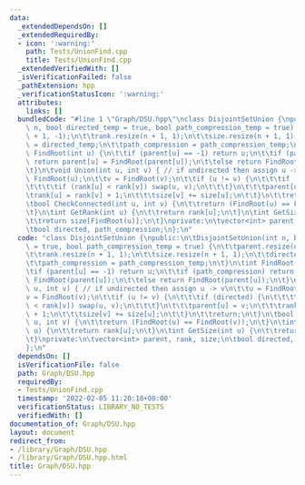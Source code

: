 ```yaml
---
data:
  _extendedDependsOn: []
  _extendedRequiredBy:
  - icon: ':warning:'
    path: Tests/UnionFind.cpp
    title: Tests/UnionFind.cpp
  _extendedVerifiedWith: []
  _isVerificationFailed: false
  _pathExtension: hpp
  _verificationStatusIcon: ':warning:'
  attributes:
    links: []
  bundledCode: "#line 1 \"Graph/DSU.hpp\"\nclass DisjointSetUnion {\npublic:\n\tDisjointSetUnion(int\
    \ n, bool directed_temp = true, bool path_compression_temp = true) {\n\t\tparent.resize(n\
    \ + 1, -1);\n\t\trank.resize(n + 1, 1);\n\t\tsize.resize(n + 1, 1);\n\t\tdirected\
    \ = directed_temp;\n\t\tpath_compression = path_compression_temp;\n\t}\n\tint\
    \ FindRoot(int u) {\n\t\tif (parent[u] == -1) return u;\n\t\tif (path_compression)\
    \ return parent[u] = FindRoot(parent[u]);\n\t\telse return FindRoot(parent[u]);\n\
    \t}\n\tvoid Union(int u, int v) { // if undirected then assign u -> v\n\t\tu =\
    \ FindRoot(u);\n\t\tv = FindRoot(v);\n\t\tif (u != v) {\n\t\t\tif (directed) {\n\
    \t\t\t\tif (rank[u] < rank[v]) swap(u, v);\n\t\t\t}\n\t\t\tparent[u] = v;\n\t\t\
    \trank[u] = rank[v] + 1;\n\t\t\tsize[v] += size[u];\n\t\t}\n\t\treturn;\n\t}\n\
    \tbool CheckConnected(int u, int v) {\n\t\treturn (FindRoot(u) == FindRoot(v));\n\
    \t}\n\tint GetRank(int u) {\n\t\treturn rank[u];\n\t}\n\tint GetSize(int u) {\n\
    \t\treturn size[FindRoot(u)];\n\t}\nprivate:\n\tvector<int> parent, rank, size;\n\
    \tbool directed, path_compression;\n};\n"
  code: "class DisjointSetUnion {\npublic:\n\tDisjointSetUnion(int n, bool directed_temp\
    \ = true, bool path_compression_temp = true) {\n\t\tparent.resize(n + 1, -1);\n\
    \t\trank.resize(n + 1, 1);\n\t\tsize.resize(n + 1, 1);\n\t\tdirected = directed_temp;\n\
    \t\tpath_compression = path_compression_temp;\n\t}\n\tint FindRoot(int u) {\n\t\
    \tif (parent[u] == -1) return u;\n\t\tif (path_compression) return parent[u] =\
    \ FindRoot(parent[u]);\n\t\telse return FindRoot(parent[u]);\n\t}\n\tvoid Union(int\
    \ u, int v) { // if undirected then assign u -> v\n\t\tu = FindRoot(u);\n\t\t\
    v = FindRoot(v);\n\t\tif (u != v) {\n\t\t\tif (directed) {\n\t\t\t\tif (rank[u]\
    \ < rank[v]) swap(u, v);\n\t\t\t}\n\t\t\tparent[u] = v;\n\t\t\trank[u] = rank[v]\
    \ + 1;\n\t\t\tsize[v] += size[u];\n\t\t}\n\t\treturn;\n\t}\n\tbool CheckConnected(int\
    \ u, int v) {\n\t\treturn (FindRoot(u) == FindRoot(v));\n\t}\n\tint GetRank(int\
    \ u) {\n\t\treturn rank[u];\n\t}\n\tint GetSize(int u) {\n\t\treturn size[FindRoot(u)];\n\
    \t}\nprivate:\n\tvector<int> parent, rank, size;\n\tbool directed, path_compression;\n\
    };\n"
  dependsOn: []
  isVerificationFile: false
  path: Graph/DSU.hpp
  requiredBy:
  - Tests/UnionFind.cpp
  timestamp: '2022-02-05 11:20:18+08:00'
  verificationStatus: LIBRARY_NO_TESTS
  verifiedWith: []
documentation_of: Graph/DSU.hpp
layout: document
redirect_from:
- /library/Graph/DSU.hpp
- /library/Graph/DSU.hpp.html
title: Graph/DSU.hpp
---
```

